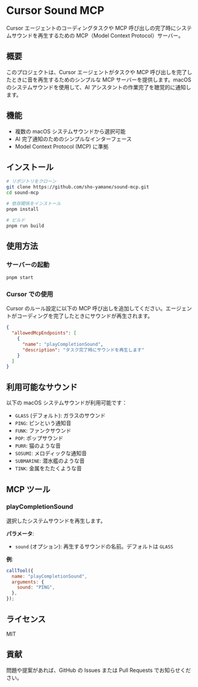 # Cursor Sound MCP

Cursor エージェントのコーディングタスクや MCP 呼び出しの完了時にシステムサウンドを再生するための MCP（Model Context Protocol）サーバー。

## 概要

このプロジェクトは、Cursor エージェントがタスクや MCP 呼び出しを完了したときに音を再生するためのシンプルな MCP サーバーを提供します。macOS のシステムサウンドを使用して、AI アシスタントの作業完了を聴覚的に通知します。

## 機能

- 複数の macOS システムサウンドから選択可能
- AI 完了通知のためのシンプルなインターフェース
- Model Context Protocol (MCP) に準拠

## インストール

```bash
# リポジトリをクローン
git clone https://github.com/sho-yamane/sound-mcp.git
cd sound-mcp

# 依存関係をインストール
pnpm install

# ビルド
pnpm run build
```

## 使用方法

### サーバーの起動

```bash
pnpm start
```

### Cursor での使用

Cursor のルール設定に以下の MCP 呼び出しを追加してください。エージェントがコーディングを完了したときにサウンドが再生されます。

```json
{
  "allowedMcpEndpoints": [
    {
      "name": "playCompletionSound",
      "description": "タスク完了時にサウンドを再生します"
    }
  ]
}
```

## 利用可能なサウンド

以下の macOS システムサウンドが利用可能です：

- `GLASS` (デフォルト): ガラスのサウンド
- `PING`: ピンという通知音
- `FUNK`: ファンクサウンド
- `POP`: ポップサウンド
- `PURR`: 猫のような音
- `SOSUMI`: メロディックな通知音
- `SUBMARINE`: 潜水艦のような音
- `TINK`: 金属をたたくような音

## MCP ツール

### playCompletionSound

選択したシステムサウンドを再生します。

**パラメータ**:

- `sound` (オプション): 再生するサウンドの名前。デフォルトは `GLASS`

**例**:

```javascript
callTool({
  name: "playCompletionSound",
  arguments: {
    sound: "PING",
  },
});
```

## ライセンス

MIT

## 貢献

問題や提案があれば、GitHub の Issues または Pull Requests でお知らせください。
